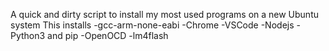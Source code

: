 A quick and dirty script to install my most used programs on a new Ubuntu system
This installs
-gcc-arm-none-eabi
-Chrome
-VSCode
-Nodejs
-Python3 and pip
-OpenOCD
-lm4flash
